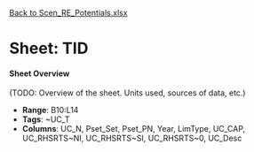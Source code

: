 [Back to Scen_RE_Potentials.xlsx](README.md)

# Sheet: TID

#### Sheet Overview

(TODO: Overview of the sheet. Units used, sources of data, etc.)

- **Range**: B10:L14
- **Tags**: ~UC_T
- **Columns**: UC_N, Pset_Set, Pset_PN, Year, LimType, UC_CAP, UC_RHSRTS~NI, UC_RHSRTS~SI, UC_RHSRTS~0, UC_Desc

